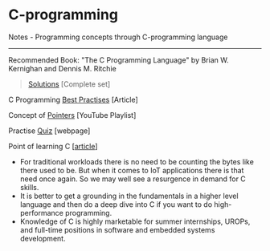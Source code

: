 # C-programming
Notes - Programming concepts through C-programming language

---

Recommended Book: "The C Programming Language" by Brian W. Kernighan and Dennis M. Ritchie

> [Solutions](https://clc-wiki.net/wiki/K%26R2_solutions) [Complete set]

C Programming [Best Practises](https://data-flair.training/blogs/c-programming-best-practices/) [Article]

Concept of [Pointers](https://www.youtube.com/playlist?list=PL2_aWCzGMAwLZp6LMUKI3cc7pgGsasm2_) [YouTube Playlist]

Practise [Quiz](https://www.cprogramming.com/quiz/?inl=nv) [webpage]

Point of learning C [[article](https://www.cio.com/article/3169540/what-is-the-point-of-learning-c.html)]

- For traditional workloads there is no need to be counting the bytes like there used to be. But when it comes to IoT applications there is that need once again. So we may well see a resurgence in demand for C skills.
- It is better to get a grounding in the fundamentals in a higher level language and then do a deep dive into C if you want to do high-performance programming.
- Knowledge of C is highly marketable for summer internships, UROPs, and full-time positions in software and embedded systems development.
